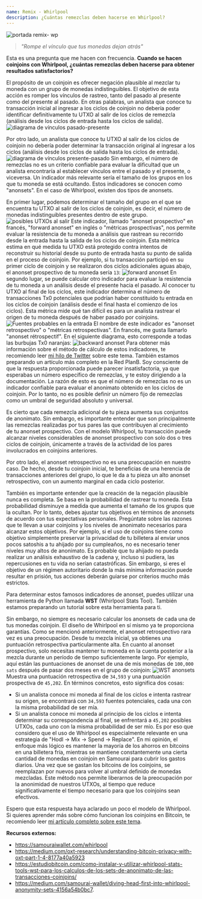 ```yaml
---
name: Remix - Whirlpool
description: ¿Cuántas remezclas deben hacerse en Whirlpool?
---
```

![portada remix- wp](assets/cover.jpeg)

> *"Rompe el vínculo que tus monedas dejan atrás"*

Esta es una pregunta que me hacen con frecuencia. **Cuando se hacen coinjoins con Whirlpool, ¿cuántas remezclas deben hacerse para obtener resultados satisfactorios?**

El propósito de un coinjoin es ofrecer negación plausible al mezclar tu moneda con un grupo de monedas indistinguibles. El objetivo de esta acción es romper los vínculos de rastreo, tanto del pasado al presente como del presente al pasado. En otras palabras, un analista que conoce tu transacción inicial al ingresar a los ciclos de coinjoin no debería poder identificar definitivamente tu UTXO al salir de los ciclos de remezcla (análisis desde los ciclos de entrada hasta los ciclos de salida).
![diagrama de vínculos pasado-presente](assets/es/1.webp)

Por otro lado, un analista que conoce tu UTXO al salir de los ciclos de coinjoin no debería poder determinar la transacción original al ingresar a los ciclos (análisis desde los ciclos de salida hasta los ciclos de entrada).
![diagrama de vínculos presente-pasado](assets/es/2.webp)
Sin embargo, el número de remezclas no es un criterio confiable para evaluar la dificultad que un analista encontraría al establecer vínculos entre el pasado y el presente, o viceversa. Un indicador más relevante sería el tamaño de los grupos en los que tu moneda se está ocultando. Estos indicadores se conocen como "anonsets". En el caso de Whirlpool, existen dos tipos de anonsets.

En primer lugar, podemos determinar el tamaño del grupo en el que se encuentra tu UTXO al salir de los ciclos de coinjoin, es decir, el número de monedas indistinguibles presentes dentro de este grupo.
![posibles UTXOs al salir](assets/es/3.webp)
Este indicador, llamado "anonset prospectivo" en francés, "forward anonset" en inglés o "métricas prospectivas", nos permite evaluar la resistencia de tu moneda a análisis que rastrean su recorrido desde la entrada hasta la salida de los ciclos de coinjoin. Esta métrica estima en qué medida tu UTXO está protegido contra intentos de reconstruir su historial desde su punto de entrada hasta su punto de salida en el proceso de coinjoin. Por ejemplo, si tu transacción participó en su primer ciclo de coinjoin y se realizaron dos ciclos adicionales aguas abajo, el anonset prospectivo de tu moneda sería `13`:
![forward anonset](assets/es/4.webp)
En segundo lugar, se puede calcular otro indicador para evaluar la resistencia de tu moneda a un análisis desde el presente hacia el pasado. Al conocer tu UTXO al final de los ciclos, este indicador determina el número de transacciones Tx0 potenciales que podrían haber constituido tu entrada en los ciclos de coinjoin (análisis desde el final hasta el comienzo de los ciclos). Esta métrica mide qué tan difícil es para un analista rastrear el origen de tu moneda después de haber pasado por coinjoins.![Fuentes probables en la entrada](assets/es/5.webp)
El nombre de este indicador es "anonset retrospectivo" o "métricas retrospectivas". En francés, me gusta llamarlo "anonset rétrospectif". En el siguiente diagrama, esto corresponde a todas las burbujas Tx0 naranjas:
![backward anonset](assets/es/6.webp)
Para obtener más información sobre el método de cálculo de estos indicadores, te recomiendo leer [mi hilo de Twitter](https://twitter.com/Loic_Pandul/status/1550850558147395585?s=20) sobre este tema. También estamos preparando un artículo más completo en la Red PlanB.
Soy consciente de que la respuesta proporcionada puede parecer insatisfactoria, ya que esperabas un número específico de remezclas, y te estoy dirigiendo a la documentación. La razón de esto es que el número de remezclas no es un indicador confiable para evaluar el anonimato obtenido en los ciclos de coinjoin. Por lo tanto, no es posible definir un número fijo de remezclas como un umbral de seguridad absoluto y universal.

Es cierto que cada remezcla adicional de tu pieza aumenta sus conjuntos de anonimato. Sin embargo, es importante entender que son principalmente las remezclas realizadas por tus pares las que contribuyen al crecimiento de tu anonset prospectivo. Con el modelo Whirlpool, tu transacción puede alcanzar niveles considerables de anonset prospectivo con solo dos o tres ciclos de coinjoin, únicamente a través de la actividad de los pares involucrados en coinjoins anteriores.

Por otro lado, el anonset retrospectivo no es una preocupación en nuestro caso. De hecho, desde tu coinjoin inicial, te beneficias de una herencia de transacciones anteriores del grupo, lo que le da a tu pieza un alto anonset retrospectivo, con un aumento marginal en cada ciclo posterior.

También es importante entender que la creación de la negación plausible nunca es completa. Se basa en la probabilidad de rastrear tu moneda. Esta probabilidad disminuye a medida que aumenta el tamaño de los grupos que la ocultan. Por lo tanto, debes ajustar tus objetivos en términos de anonsets de acuerdo con tus expectativas personales. Pregúntate sobre las razones que te llevan a usar coinjoins y los niveles de anonimato necesarios para alcanzar estos objetivos. Por ejemplo, si el uso de coinjoins tiene como objetivo simplemente preservar la privacidad de tu billetera al enviar unos pocos satoshis a tu ahijado por su cumpleaños, no es necesario tener niveles muy altos de anonimato. Es probable que tu ahijado no pueda realizar un análisis exhaustivo de la cadena y, incluso si pudiera, las repercusiones en tu vida no serían catastróficas. Sin embargo, si eres el objetivo de un régimen autoritario donde la más mínima información puede resultar en prisión, tus acciones deberán guiarse por criterios mucho más estrictos.

Para determinar estos famosos indicadores de anonset, puedes utilizar una herramienta de Python llamada **WST** (Whirlpool Stats Tool). También estamos preparando un tutorial sobre esta herramienta para ti.

Sin embargo, no siempre es necesario calcular los anonsets de cada una de tus monedas coinjoin. El diseño de Whirlpool en sí mismo ya te proporciona garantías. Como se mencionó anteriormente, el anonset retrospectivo rara vez es una preocupación. Desde tu mezcla inicial, ya obtienes una puntuación retrospectiva particularmente alta. En cuanto al anonset prospectivo, solo necesitas mantener tu moneda en la cuenta posterior a la mezcla durante un período de tiempo suficientemente largo. Por ejemplo, aquí están las puntuaciones de anonset de una de mis monedas de `100,000 sats` después de pasar dos meses en el grupo de coinjoin:
![WST anonsets](assets/es/7.webp)
Muestra una puntuación retrospectiva de `34,593` y una puntuación prospectiva de `45,202`. En términos concretos, esto significa dos cosas:
- Si un analista conoce mi moneda al final de los ciclos e intenta rastrear su origen, se encontrará con `34,593` fuentes potenciales, cada una con la misma probabilidad de ser mía.
- Si un analista conoce mi moneda al principio de los ciclos e intenta determinar su correspondencia al final, se enfrentará a `45,202` posibles UTXOs, cada uno con la misma probabilidad de ser mío.
Es por eso que considero que el uso de Whirlpool es especialmente relevante en una estrategia de "Hodl -> Mix -> Spend -> Replace". En mi opinión, el enfoque más lógico es mantener la mayoría de los ahorros en bitcoins en una billetera fría, mientras se mantiene constantemente una cierta cantidad de monedas en coinjoin en Samourai para cubrir los gastos diarios. Una vez que se gastan los bitcoins de los coinjoins, se reemplazan por nuevos para volver al umbral definido de monedas mezcladas. Este método nos permite liberarnos de la preocupación por la anonimidad de nuestros UTXOs, al tiempo que reduce significativamente el tiempo necesario para que los coinjoins sean efectivos.

Espero que esta respuesta haya aclarado un poco el modelo de Whirlpool. Si quieres aprender más sobre cómo funcionan los coinjoins en Bitcoin, te recomiendo leer [mi artículo completo sobre este tema](https://planb.network/tutorials/privacy/coinjoin).

**Recursos externos:**
- https://samouraiwallet.com/whirlpool
- https://medium.com/oxt-research/understanding-bitcoin-privacy-with-oxt-part-1-4-8177a40a5923
- https://estudiobitcoin.com/como-instalar-y-utilizar-whirlpool-stats-tools-wst-para-los-calculos-de-los-sets-de-anonimato-de-las-transacciones-coinjoins/
- https://medium.com/samourai-wallet/diving-head-first-into-whirlpool-anonymity-sets-4156a54b0bc7.
